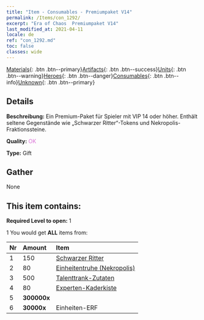 ```yaml
---
title: "Item - Consumables - Premiumpaket V14"
permalink: /Items/con_1292/
excerpt: "Era of Chaos  Premiumpaket V14"
last_modified_at: 2021-04-11
locale: de
ref: "con_1292.md"
toc: false
classes: wide
---
```

 [Materials](/de/Items/){: .btn .btn--primary}[Artifacts](/de/Items/Artifacts/){: .btn .btn--success}[Units](/de/Items/Units/){: .btn .btn--warning}[Heroes](/de/Items/Heroes/){: .btn .btn--danger}[Consumables](/de/Items/Consumables/){: .btn .btn--info}[Unknown](/de/Items/Unknown/){: .btn .btn--primary}

## Details
 **Beschreibung:** Ein Premium-Paket für Spieler mit VIP 14 oder höher. Enthält seltene Gegenstände wie „Schwarzer Ritter“-Tokens und Nekropolis-Fraktionssteine.

 **Quality:** <span style="color: #DA70D6">OK</span>

 **Type:** Gift

## Gather

  None

## This item contains:

 **Required Level to open:** 1

 1 You would get **ALL** items  from:

  | Nr | Amount |     Item    |
  |:---|:-------|:------------|
  | 1 | 150 | [Schwarzer Ritter](/de/Items/unt_213/) | 
  | 2 | 80 | [Einheitentruhe (Nekropolis)](/de/Items/con_1271/) | 
  | 3 | 500 | [Talenttrank-Zutaten](/de/Items/con_1120/) | 
  | 4 | 80 | [Experten-Kaderkiste](/de/Items/con_760/) | 
  | 5 |  **300000x** | <i class="fas fa-coins"/> |  | 
  | 6 |  **30000x** | Einheiten-ERF |  | 
